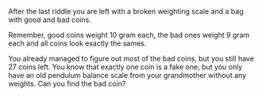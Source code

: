 After the last riddle you are left with a broken weighting scale and a bag with good and bad coins. 

Remember, good coins weight 10 gram each, the bad ones weight 9 gram each and all coins look exactly the sames.

You already managed to figure out most of the bad coins, but you still have 27 coins left. You know that exactly one coin is a fake one, but you only have an old pendulum balance scale from your grandmother without any weights. Can you find the bad coin?
